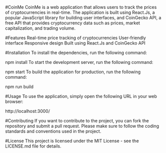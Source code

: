 #CoinMe
CoinMe is a web application that allows users to track the prices of cryptocurrencies in real-time. The application is built using React.Js, a popular JavaScript library for building user interfaces, and CoinGecko API, a free API that provides cryptocurrency data such as prices, market capitalization, and trading volume.

#Features
Real-time price tracking of cryptocurrencies
User-friendly interface
Responsive design
Built using React.Js and CoinGecko API


#Installation
To install the dependencies, run the following command:

npm install
To start the development server, run the following command:

npm start
To build the application for production, run the following command:

npm run build


#Usage
To use the application, simply open the following URL in your web browser:

http://localhost:3000/

#Contributing
If you want to contribute to the project, you can fork the repository and submit a pull request. Please make sure to follow the coding standards and conventions used in the project.

#License
This project is licensed under the MIT License - see the LICENSE.md file for details.

